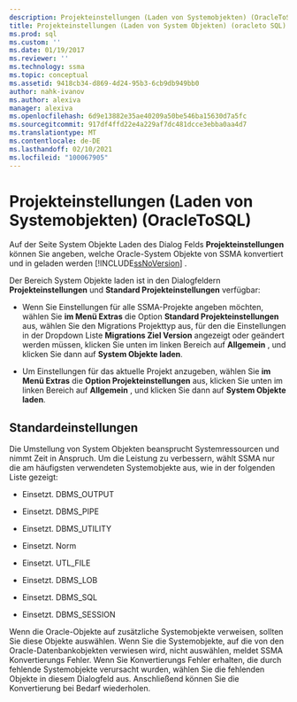 ```yaml
---
description: Projekteinstellungen (Laden von Systemobjekten) (OracleToSQL)
title: Projekteinstellungen (Laden von System Objekten) (oracleto SQL) | Microsoft-Dokumentation
ms.prod: sql
ms.custom: ''
ms.date: 01/19/2017
ms.reviewer: ''
ms.technology: ssma
ms.topic: conceptual
ms.assetid: 9418cb34-d869-4d24-95b3-6cb9db949bb0
author: nahk-ivanov
ms.author: alexiva
manager: alexiva
ms.openlocfilehash: 6d9e13882e35ae40209a50be546ba15630d7a5fc
ms.sourcegitcommit: 917df4ffd22e4a229af7dc481dcce3ebba0aa4d7
ms.translationtype: MT
ms.contentlocale: de-DE
ms.lasthandoff: 02/10/2021
ms.locfileid: "100067905"
---
```

# <a name="project-settingsloading-system-objects-oracletosql"></a>Projekteinstellungen (Laden von Systemobjekten) (OracleToSQL)
Auf der Seite System Objekte Laden des Dialog Felds **Projekteinstellungen** können Sie angeben, welche Oracle-System Objekte von SSMA konvertiert und in geladen werden [!INCLUDE[ssNoVersion](../../includes/ssnoversion-md.md)] .  
  
Der Bereich System Objekte laden ist in den Dialogfeldern **Projekteinstellungen** und **Standard Projekteinstellungen** verfügbar:  
  
-   Wenn Sie Einstellungen für alle SSMA-Projekte angeben möchten, wählen Sie **im Menü Extras** die Option **Standard Projekteinstellungen** aus, wählen Sie den Migrations Projekttyp aus, für den die Einstellungen in der Dropdown Liste **Migrations Ziel Version** angezeigt oder geändert werden müssen, klicken Sie unten im linken Bereich auf **Allgemein** , und klicken Sie dann auf **System Objekte laden**.  
  
-   Um Einstellungen für das aktuelle Projekt anzugeben, wählen Sie **im Menü Extras** die **Option Projekteinstellungen** aus, klicken Sie unten im linken Bereich auf **Allgemein** , und klicken Sie dann auf **System Objekte laden**.  
  
## <a name="default-settings"></a>Standardeinstellungen  
Die Umstellung von System Objekten beansprucht Systemressourcen und nimmt Zeit in Anspruch. Um die Leistung zu verbessern, wählt SSMA nur die am häufigsten verwendeten Systemobjekte aus, wie in der folgenden Liste gezeigt:  
  
-   Einsetzt. DBMS_OUTPUT  
  
-   Einsetzt. DBMS_PIPE  
  
-   Einsetzt. DBMS_UTILITY  
  
-   Einsetzt. Norm  
  
-   Einsetzt. UTL_FILE  
  
-   Einsetzt. DBMS_LOB  
  
-   Einsetzt. DBMS_SQL  
  
-   Einsetzt. DBMS_SESSION  
  
Wenn die Oracle-Objekte auf zusätzliche Systemobjekte verweisen, sollten Sie diese Objekte auswählen. Wenn Sie die Systemobjekte, auf die von den Oracle-Datenbankobjekten verwiesen wird, nicht auswählen, meldet SSMA Konvertierungs Fehler. Wenn Sie Konvertierungs Fehler erhalten, die durch fehlende Systemobjekte verursacht wurden, wählen Sie die fehlenden Objekte in diesem Dialogfeld aus. Anschließend können Sie die Konvertierung bei Bedarf wiederholen.  
  
